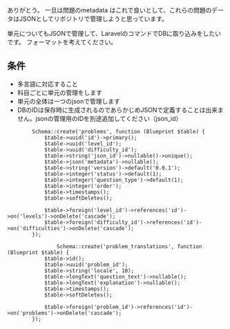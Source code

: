 ありがとう。
一旦は問題のmetadata はこれで良いとして、これらの問題のデータはJSONとしてリポジトリで管理しようと思っています。

単元についてもJSONで管理して、LaravelのコマンドでDBに取り込みをしたいです。
フォーマットを考えてください。

## 条件
- 多言語に対応すること
- 科目ごとに単元の管理をします
- 単元の全体は一つのjsonで管理します
- DBのIDは保存時に生成されるのであらかじめJSONで定義することは出来ません。jsonの管理用のIDを別途追加してください（json_id）
```　units
        Schema::create('problems', function (Blueprint $table) {
            $table->uuid('id')->primary();
            $table->uuid('level_id');
            $table->uuid('difficulty_id');
            $table->string('json_id')->nullable()->unique();
            $table->json('metadata')->nullable();
            $table->string('version')->default('0.0.1');
            $table->integer('status')->default(1);
            $table->integer('question_type')->default(1);
            $table->integer('order');
            $table->timestamps();
            $table->softDeletes();

            $table->foreign('level_id')->references('id')->on('levels')->onDelete('cascade');
            $table->foreign('difficulty_id')->references('id')->on('difficulties')->onDelete('cascade');
        });
        
                Schema::create('problem_translations', function (Blueprint $table) {
            $table->id();
            $table->uuid('problem_id');
            $table->string('locale', 10);
            $table->longText('question_text')->nullable();
            $table->longText('explanation')->nullable();
            $table->timestamps();
            $table->softDeletes();

            $table->foreign('problem_id')->references('id')->on('problems')->onDelete('cascade');
        });
```

